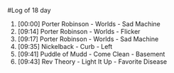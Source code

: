 #Log of 18 day

1. [00:00] Porter Robinson - Worlds - Sad Machine
1. [09:14] Porter Robinson - Worlds - Flicker
1. [09:17] Porter Robinson - Worlds - Sad Machine
1. [09:35] Nickelback - Curb - Left
1. [09:41] Puddle of Mudd - Come Clean - Basement
1. [09:43] Rev Theory - Light It Up - Favorite Disease

